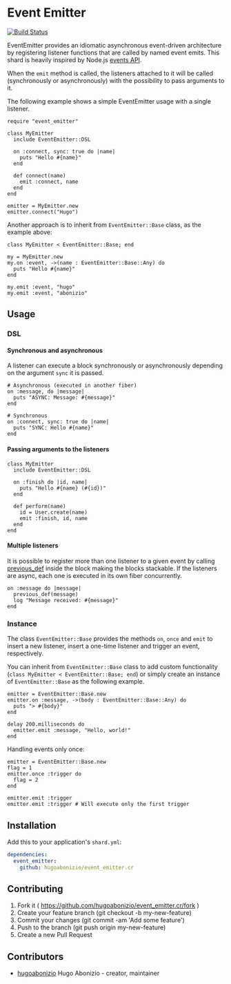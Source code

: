 # Event Emitter

[![Build Status](https://travis-ci.org/hugoabonizio/event_emitter.cr.svg?branch=master)](https://travis-ci.org/hugoabonizio/event_emitter.cr)

EventEmitter provides an idiomatic asynchronous event-driven architecture by registering listener functions that are called by named event emits. This shard is heavily inspired by Node.js [events API](https://nodejs.org/api/events.html).

When the ```emit``` method is called, the listeners attached to it will be called (synchronously or asynchronously) with the possibility to pass arguments to it.

The following example shows a simple EventEmitter usage with a single listener.

```crystal
require "event_emitter"

class MyEmitter
  include EventEmitter::DSL

  on :connect, sync: true do |name|
    puts "Hello #{name}"
  end

  def connect(name)
    emit :connect, name
  end
end

emitter = MyEmitter.new
emitter.connect("Hugo")
```

Another approach is to inherit from ```EventEmitter::Base``` class, as the example above:

```crystal
class MyEmitter < EventEmitter::Base; end

my = MyEmitter.new
my.on :event, ->(name : EventEmitter::Base::Any) do
  puts "Hello #{name}"
end

my.emit :event, "hugo"
my.emit :event, "abonizio"
```

## Usage

### DSL

#### Synchronous and asynchronous

A listener can execute a block synchronously or asynchronously depending on the argument ```sync``` it is passed.

```crystal
# Asynchronous (executed in another fiber)
on :message, do |message|
  puts "ASYNC: Message: #{message}"
end

# Synchronous
on :connect, sync: true do |name|
  puts "SYNC: Hello #{name}"
end
```

#### Passing arguments to the listeners

```crystal
class MyEmitter
  include EventEmitter::DSL

  on :finish do |id, name|
    puts "Hello #{name} (#{id})"
  end

  def perform(name)
    id = User.create(name)
    emit :finish, id, name
  end
end
```

#### Multiple listeners

It is possible to register more than one listener to a given event by calling [previous_def](https://crystal-lang.org/docs/syntax_and_semantics/methods_and_instance_variables.html) inside the block making the blocks stackable. If the listeners are async, each one is executed in its own fiber concurrently.

```crystal
on :message do |message|
  previous_def(message)
  log "Message received: #{message}"
end
```

### Instance

The class ```EventEmitter::Base``` provides the methods ```on```, ```once``` and ```emit``` to insert a new listener, insert a one-time listener and trigger an event, respectively.

You can inherit from ```EventEmitter::Base``` class to add custom functionality (```class MyEmitter < EventEmitter::Base; end```) or simply create an instance of ```EventEmitter::Base``` as the following example.

```crystal
emitter = EventEmitter::Base.new
emitter.on :message, ->(body : EventEmitter::Base::Any) do
  puts "> #{body}"
end

delay 200.milliseconds do
  emitter.emit :message, "Hello, world!"
end
```

Handling events only once:

```crystal
emitter = EventEmitter::Base.new
flag = 1
emitter.once :trigger do
  flag = 2
end

emitter.emit :trigger
emitter.emit :trigger # Will execute only the first trigger
```

## Installation

Add this to your application's `shard.yml`:

```yaml
dependencies:
  event_emitter:
    github: hugoabonizio/event_emitter.cr
```


## Contributing

1. Fork it ( https://github.com/hugoabonizio/event_emitter.cr/fork )
2. Create your feature branch (git checkout -b my-new-feature)
3. Commit your changes (git commit -am 'Add some feature')
4. Push to the branch (git push origin my-new-feature)
5. Create a new Pull Request

## Contributors

- [hugoabonizio](https://github.com/hugoabonizio) Hugo Abonizio - creator, maintainer
